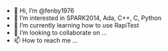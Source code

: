 - 👋 Hi, I’m @fenby1976
- 👀 I’m interested in SPARK2014, Ada, C++, C, Python
- 🌱 I’m currently learning how to use RapiTest
- 💞️ I’m looking to collaborate on ...
- 📫 How to reach me ...

<!---
fenby1976/fenby1976 is a ✨ special ✨ repository because its `README.md` (this file) appears on your GitHub profile.
You can click the Preview link to take a look at your changes.
--->
